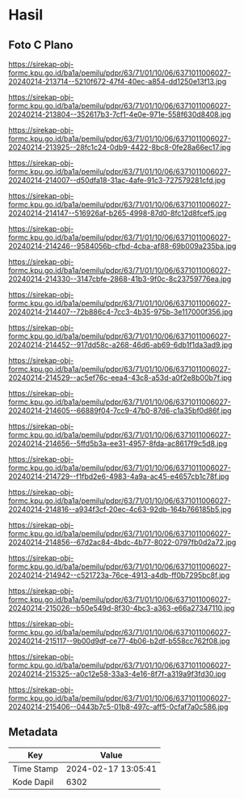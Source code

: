 # Hasil

## Foto C Plano

https://sirekap-obj-formc.kpu.go.id/ba1a/pemilu/pdpr/63/71/01/10/06/6371011006027-20240214-213714--5210f672-47f4-40ec-a854-dd1250e13f13.jpg

https://sirekap-obj-formc.kpu.go.id/ba1a/pemilu/pdpr/63/71/01/10/06/6371011006027-20240214-213804--352617b3-7cf1-4e0e-971e-558f630d8408.jpg

https://sirekap-obj-formc.kpu.go.id/ba1a/pemilu/pdpr/63/71/01/10/06/6371011006027-20240214-213925--28fc1c24-0db9-4422-8bc8-0fe28a66ec17.jpg

https://sirekap-obj-formc.kpu.go.id/ba1a/pemilu/pdpr/63/71/01/10/06/6371011006027-20240214-214007--d50dfa18-31ac-4afe-91c3-727579281cfd.jpg

https://sirekap-obj-formc.kpu.go.id/ba1a/pemilu/pdpr/63/71/01/10/06/6371011006027-20240214-214147--516926af-b265-4998-87d0-8fc12d8fcef5.jpg

https://sirekap-obj-formc.kpu.go.id/ba1a/pemilu/pdpr/63/71/01/10/06/6371011006027-20240214-214246--9584056b-cfbd-4cba-af88-69b009a235ba.jpg

https://sirekap-obj-formc.kpu.go.id/ba1a/pemilu/pdpr/63/71/01/10/06/6371011006027-20240214-214330--3147cbfe-2868-41b3-9f0c-8c23759776ea.jpg

https://sirekap-obj-formc.kpu.go.id/ba1a/pemilu/pdpr/63/71/01/10/06/6371011006027-20240214-214407--72b886c4-7cc3-4b35-975b-3e117000f356.jpg

https://sirekap-obj-formc.kpu.go.id/ba1a/pemilu/pdpr/63/71/01/10/06/6371011006027-20240214-214452--917dd58c-a268-46d6-ab69-6db1f1da3ad9.jpg

https://sirekap-obj-formc.kpu.go.id/ba1a/pemilu/pdpr/63/71/01/10/06/6371011006027-20240214-214529--ac5ef76c-eea4-43c8-a53d-a0f2e8b00b7f.jpg

https://sirekap-obj-formc.kpu.go.id/ba1a/pemilu/pdpr/63/71/01/10/06/6371011006027-20240214-214605--66889f04-7cc9-47b0-87d6-c1a35bf0d86f.jpg

https://sirekap-obj-formc.kpu.go.id/ba1a/pemilu/pdpr/63/71/01/10/06/6371011006027-20240214-214656--5ffd5b3a-ee31-4957-8fda-ac8617f9c5d8.jpg

https://sirekap-obj-formc.kpu.go.id/ba1a/pemilu/pdpr/63/71/01/10/06/6371011006027-20240214-214729--f1fbd2e6-4983-4a9a-ac45-e4657cb1c78f.jpg

https://sirekap-obj-formc.kpu.go.id/ba1a/pemilu/pdpr/63/71/01/10/06/6371011006027-20240214-214816--a934f3cf-20ec-4c63-92db-164b766185b5.jpg

https://sirekap-obj-formc.kpu.go.id/ba1a/pemilu/pdpr/63/71/01/10/06/6371011006027-20240214-214856--67d2ac84-4bdc-4b77-8022-0797fb0d2a72.jpg

https://sirekap-obj-formc.kpu.go.id/ba1a/pemilu/pdpr/63/71/01/10/06/6371011006027-20240214-214942--c521723a-76ce-4913-a4db-ff0b7295bc8f.jpg

https://sirekap-obj-formc.kpu.go.id/ba1a/pemilu/pdpr/63/71/01/10/06/6371011006027-20240214-215026--b50e549d-8f30-4bc3-a363-e66a27347110.jpg

https://sirekap-obj-formc.kpu.go.id/ba1a/pemilu/pdpr/63/71/01/10/06/6371011006027-20240214-215117--9b00d9df-ce77-4b06-b2df-b558cc762f08.jpg

https://sirekap-obj-formc.kpu.go.id/ba1a/pemilu/pdpr/63/71/01/10/06/6371011006027-20240214-215325--a0c12e58-33a3-4e16-8f7f-a319a9f3fd30.jpg

https://sirekap-obj-formc.kpu.go.id/ba1a/pemilu/pdpr/63/71/01/10/06/6371011006027-20240214-215406--0443b7c5-01b8-497c-aff5-0cfaf7a0c586.jpg


## Metadata

| Key        | Value               |
| ---------- | ------------------- |
| Time Stamp | 2024-02-17 13:05:41 |
| Kode Dapil | 6302                |



